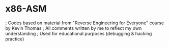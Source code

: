 # x86-ASM
; Codes based on material from "Reverse Engineering for Everyone" course by Kevin Thomas
; All comments written by me to reflect my own understanding
; Used for educational purposes (debugging & hacking practice)
